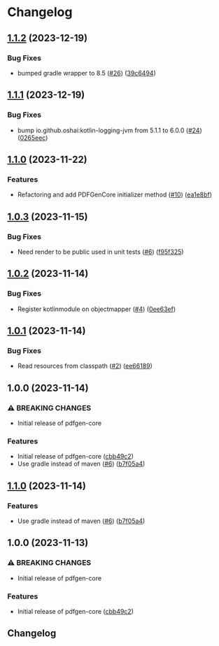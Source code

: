 # Changelog

## [1.1.2](https://github.com/navikt/pdfgen-core/compare/v1.1.1...v1.1.2) (2023-12-19)


### Bug Fixes

* bumped gradle wrapper to 8.5 ([#26](https://github.com/navikt/pdfgen-core/issues/26)) ([39c6494](https://github.com/navikt/pdfgen-core/commit/39c64947fb445c50620eab5fdc0b1674f9121fa6))

## [1.1.1](https://github.com/navikt/pdfgen-core/compare/1.1.0...v1.1.1) (2023-12-19)


### Bug Fixes

* bump io.github.oshai:kotlin-logging-jvm from 5.1.1 to 6.0.0 ([#24](https://github.com/navikt/pdfgen-core/issues/24)) ([0265eec](https://github.com/navikt/pdfgen-core/commit/0265eec9a869818e09bfb82e48fab93c81f6ee5d))

## [1.1.0](https://github.com/navikt/pdfgen-core/compare/1.0.3...1.1.0) (2023-11-22)


### Features

* Refactoring and add PDFGenCore initializer method ([#10](https://github.com/navikt/pdfgen-core/issues/10)) ([ea1e8bf](https://github.com/navikt/pdfgen-core/commit/ea1e8bf9a1ff206f2fbd0b1cb4d8fc99e97ea0c1))

## [1.0.3](https://github.com/navikt/pdfgen-core/compare/1.0.2...1.0.3) (2023-11-15)


### Bug Fixes

* Need render to be public used in unit tests ([#6](https://github.com/navikt/pdfgen-core/issues/6)) ([f95f325](https://github.com/navikt/pdfgen-core/commit/f95f325446a21370d339655dc0d2b41d4478acf6))

## [1.0.2](https://github.com/navikt/pdfgen-core/compare/1.0.1...1.0.2) (2023-11-14)


### Bug Fixes

* Register kotlinmodule on objectmapper ([#4](https://github.com/navikt/pdfgen-core/issues/4)) ([0ee63ef](https://github.com/navikt/pdfgen-core/commit/0ee63ef7008e554706fb2dead6b7ebbf94a54304))

## [1.0.1](https://github.com/navikt/pdfgen-core/compare/1.0.0...1.0.1) (2023-11-14)


### Bug Fixes

* Read resources from classpath ([#2](https://github.com/navikt/pdfgen-core/issues/2)) ([ee66189](https://github.com/navikt/pdfgen-core/commit/ee661896c81d3ab324865ac57e76f7a56d9fc366))

## 1.0.0 (2023-11-14)


### ⚠ BREAKING CHANGES

* Initial release of pdfgen-core

### Features

* Initial release of pdfgen-core ([cbb49c2](https://github.com/navikt/pdfgen-core/commit/cbb49c202ae858d1dcf54cb500581318cae8f08f))
* Use gradle instead of maven ([#6](https://github.com/navikt/pdfgen-core/issues/6)) ([b7f05a4](https://github.com/navikt/pdfgen-core/commit/b7f05a49c2b6f73abae4c909d87f030ecdad6adb))

## [1.1.0](https://github.com/navikt/pdfgen-core/compare/v1.0.0...1.1.0) (2023-11-14)


### Features

* Use gradle instead of maven ([#6](https://github.com/navikt/pdfgen-core/issues/6)) ([b7f05a4](https://github.com/navikt/pdfgen-core/commit/b7f05a49c2b6f73abae4c909d87f030ecdad6adb))

## 1.0.0 (2023-11-13)


### ⚠ BREAKING CHANGES

* Initial release of pdfgen-core

### Features

* Initial release of pdfgen-core ([cbb49c2](https://github.com/navikt/pdfgen-core/commit/cbb49c202ae858d1dcf54cb500581318cae8f08f))

## Changelog
